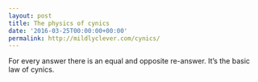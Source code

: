 ```yaml
---
layout: post
title: The physics of cynics
date: '2016-03-25T00:00:00+00:00'
permalink: http://mildlyclever.com/cynics/
---
```

For every answer there is an equal and opposite re-answer. It’s the basic law of cynics.
